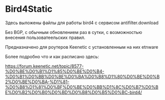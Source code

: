 # Bird4Static
Здесь выложены файлы для работы bird4 с сервисом antifilter.download

Без BGP, с обычным обновлением раз в сутки, с возможностью внесения пользоватеельских правил.

Предназначено для роутеров Keenetic с установленным на них etnware

Более подробно что и как расписано здесь:

https://forum.keenetic.net/topic/8577-%D0%BE%D0%B1%D1%85%D0%BE%D0%B4-%D0%B1%D0%BB%D0%BE%D0%BA%D0%B8%D1%80%D0%BE%D0%B2%D0%BE%D0%BA-%D1%81-%D0%B8%D1%81%D0%BF%D0%BE%D0%BB%D1%8C%D0%B7%D0%BE%D0%B2%D0%B0%D0%BD%D0%B8%D0%B5%D0%BC-bird4/
